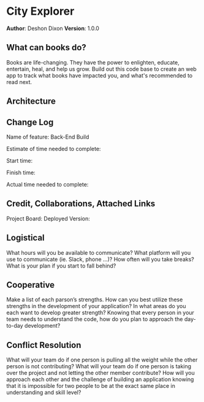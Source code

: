 # City Explorer

**Author**: Deshon Dixon
**Version**: 1.0.0 

## What can books do?

Books are life-changing. They have the power to enlighten, educate, entertain, heal, and help us grow. Build out this code base to create an web app to track what books have impacted you, and what's recommended to read next.


## Architecture


## Change Log

Name of feature: Back-End Build

Estimate of time needed to complete: 

Start time: 

Finish time: 

Actual time needed to complete: 


## Credit, Collaborations, Attached Links

Project Board: 
Deployed Version:



## Logistical

What hours will you be available to communicate?
What platform will you use to communicate (ie. Slack, phone …)?
How often will you take breaks?
What is your plan if you start to fall behind?

## Cooperative

Make a list of each parson’s strengths.
How can you best utilize these strengths in the development of your application?
In what areas do you each want to develop greater strength?
Knowing that every person in your team needs to understand the code, how do you plan to approach the day-to-day development?

## Conflict Resolution

What will your team do if one person is pulling all the weight while the other person is not contributing?
What will your team do if one person is taking over the project and not letting the other member contribute?
How will you approach each other and the challenge of building an application knowing that it is impossible for two people to be at the exact same place in understanding and skill level?
